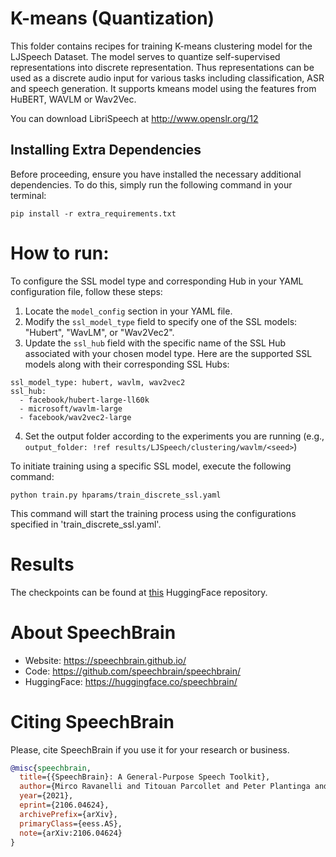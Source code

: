 
# K-means (Quantization)
This folder contains recipes for training K-means clustering model for the LJSpeech Dataset.
The model serves to quantize self-supervised representations into discrete representation. Thus representations can be used as a discrete audio input for various tasks including classification, ASR and speech generation.
It supports  kmeans model using the features from  HuBERT, WAVLM or Wav2Vec.

You can download LibriSpeech at http://www.openslr.org/12

## Installing Extra Dependencies

Before proceeding, ensure you have installed the necessary additional dependencies. To do this, simply run the following command in your terminal:

```
pip install -r extra_requirements.txt
```

# How to run:
To configure the SSL model type and corresponding Hub in your YAML configuration file, follow these steps:

1. Locate the `model_config` section in your YAML file.
2. Modify the `ssl_model_type` field to specify one of the SSL models: "Hubert", "WavLM", or "Wav2Vec2".
3. Update the `ssl_hub` field with the specific name of the SSL Hub associated with your chosen model type.
Here are the supported SSL models along with their corresponding SSL Hubs:
```
ssl_model_type: hubert, wavlm, wav2vec2
ssl_hub:
  - facebook/hubert-large-ll60k
  - microsoft/wavlm-large
  - facebook/wav2vec2-large
```
4. Set the output folder according to the experiments you are running (e.g., `output_folder: !ref results/LJSpeech/clustering/wavlm/<seed>`)

To initiate training using a specific SSL model, execute the following command:


```shell
python train.py hparams/train_discrete_ssl.yaml
```
This command will start the training process using the configurations specified in 'train_discrete_ssl.yaml'.
# Results

The checkpoints can be found at [this](https://huggingface.co/speechbrain/SSL_Quantization) HuggingFace repository.



# **About SpeechBrain**
- Website: https://speechbrain.github.io/
- Code: https://github.com/speechbrain/speechbrain/
- HuggingFace: https://huggingface.co/speechbrain/


# **Citing SpeechBrain**
Please, cite SpeechBrain if you use it for your research or business.

```bibtex
@misc{speechbrain,
  title={{SpeechBrain}: A General-Purpose Speech Toolkit},
  author={Mirco Ravanelli and Titouan Parcollet and Peter Plantinga and Aku Rouhe and Samuele Cornell and Loren Lugosch and Cem Subakan and Nauman Dawalatabad and Abdelwahab Heba and Jianyuan Zhong and Ju-Chieh Chou and Sung-Lin Yeh and Szu-Wei Fu and Chien-Feng Liao and Elena Rastorgueva and François Grondin and William Aris and Hwidong Na and Yan Gao and Renato De Mori and Yoshua Bengio},
  year={2021},
  eprint={2106.04624},
  archivePrefix={arXiv},
  primaryClass={eess.AS},
  note={arXiv:2106.04624}
}
```
